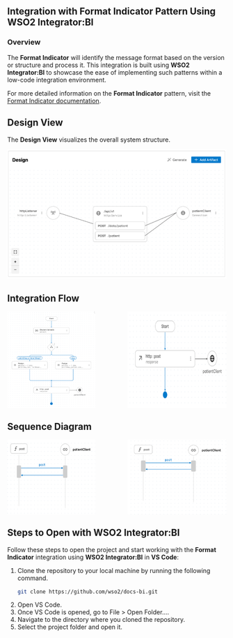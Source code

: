 ## Integration with Format Indicator Pattern Using WSO2 Integrator:BI

### Overview

The **Format Indicator**  will identify the message format based on the version or structure and process it. 
This integration is built using **WSO2 Integrator:BI** to showcase the ease of implementing such patterns within a low-code integration environment.

For more detailed information on the **Format Indicator** pattern, visit the [Format Indicator documentation](https://www.enterpriseintegrationpatterns.com/patterns/messaging/FormatIndicator.html).

## Design View

The **Design View** visualizes the overall system structure.

![Design View](design.png)

## Integration Flow
<div style="display: flex; justify-content: space-between;">
  <img src="flow.png" alt="Flow Diagram" style="width: 40%;"/>
  <img src="flow_1.png" alt="Flow Diagram" style="width: 45%;"/>
</div>

## Sequence Diagram
<div style="display: flex; justify-content: space-between;">
  <img src="sequence.png" alt="Flow Diagram" style="width: 40%;"/>
  <img src="sequence_1.png" alt="Flow Diagram" style="width: 45%;"/>
</div>

## Steps to Open with WSO2 Integrator:BI

Follow these steps to open the project and start working with the **Format Indicator** integration using **WSO2 Integrator:BI** in **VS Code**:

1. Clone the repository to your local machine by running the following command.
   ```bash
   git clone https://github.com/wso2/docs-bi.git
   ```
2. Open VS Code.
3. Once VS Code is opened, go to File > Open Folder....
4. Navigate to the directory where you cloned the repository.
5. Select the project folder and open it.
